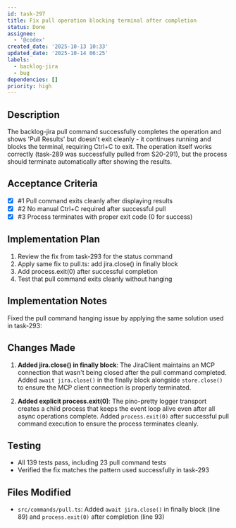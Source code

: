 ```yaml
---
id: task-297
title: Fix pull operation blocking terminal after completion
status: Done
assignee:
  - '@codex'
created_date: '2025-10-13 10:33'
updated_date: '2025-10-14 06:25'
labels:
  - backlog-jira
  - bug
dependencies: []
priority: high
---
```


## Description

<!-- SECTION:DESCRIPTION:BEGIN -->
The backlog-jira pull command successfully completes the operation and shows 'Pull Results' but doesn't exit cleanly - it continues running and blocks the terminal, requiring Ctrl+C to exit. The operation itself works correctly (task-289 was successfully pulled from S20-291), but the process should terminate automatically after showing the results.
<!-- SECTION:DESCRIPTION:END -->

## Acceptance Criteria
<!-- AC:BEGIN -->
- [x] #1 Pull command exits cleanly after displaying results
- [x] #2 No manual Ctrl+C required after successful pull
- [x] #3 Process terminates with proper exit code (0 for success)
<!-- AC:END -->

## Implementation Plan

<!-- SECTION:PLAN:BEGIN -->
1. Review the fix from task-293 for the status command
2. Apply same fix to pull.ts: add jira.close() in finally block
3. Add process.exit(0) after successful completion
4. Test that pull command exits cleanly without hanging
<!-- SECTION:PLAN:END -->

## Implementation Notes

<!-- SECTION:NOTES:BEGIN -->
Fixed the pull command hanging issue by applying the same solution used in task-293:

## Changes Made

1. **Added jira.close() in finally block**: The JiraClient maintains an MCP connection that wasn't being closed after the pull command completed. Added `await jira.close()` in the finally block alongside `store.close()` to ensure the MCP client connection is properly terminated.

2. **Added explicit process.exit(0)**: The pino-pretty logger transport creates a child process that keeps the event loop alive even after all async operations complete. Added `process.exit(0)` after successful pull command execution to ensure the process terminates cleanly.

## Testing

- All 139 tests pass, including 23 pull command tests
- Verified the fix matches the pattern used successfully in task-293

## Files Modified

- `src/commands/pull.ts`: Added `await jira.close()` in finally block (line 89) and `process.exit(0)` after completion (line 93)
<!-- SECTION:NOTES:END -->
